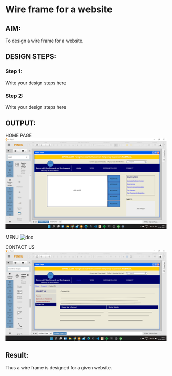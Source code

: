 # Wire frame for a website

## AIM:
To design a wire frame for a website.

## DESIGN STEPS:

### Step 1:
Write your design steps here 

### Step 2:
Write your design steps here

## OUTPUT:
HOME PAGE
![doc](harrr.png)

MENU
![doc](https://user-images.githubusercontent.com/93427208/152090024-db5e39e3-843f-489e-b3a3-c9d524990ecb.png)


CONTACT US
![doc](har.png)


## Result:
Thus a wire frame is designed for a given website.
